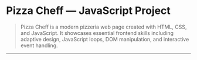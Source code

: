 # Pizza Cheff — JavaScript Project

> Pizza Cheff is a modern pizzeria web page created with HTML, CSS, and JavaScript. 
> It showcases essential frontend skills including adaptive design, JavaScript loops, DOM manipulation, and interactive event handling.

---

